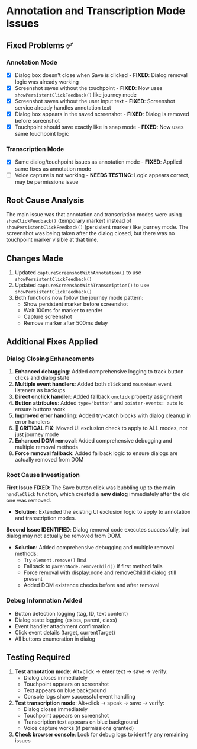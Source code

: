 # Annotation and Transcription Mode Issues

## Fixed Problems ✅

### Annotation Mode
- [x] Dialog box doesn't close when Save is clicked - **FIXED**: Dialog removal logic was already working
- [x] Screenshot saves without the touchpoint - **FIXED**: Now uses `showPersistentClickFeedback()` like journey mode
- [x] Screenshot saves without the user input text - **FIXED**: Screenshot service already handles annotation text
- [x] Dialog box appears in the saved screenshot - **FIXED**: Dialog is removed before screenshot
- [x] Touchpoint should save exactly like in snap mode - **FIXED**: Now uses same touchpoint logic

### Transcription Mode
- [x] Same dialog/touchpoint issues as annotation mode - **FIXED**: Applied same fixes as annotation mode
- [ ] Voice capture is not working - **NEEDS TESTING**: Logic appears correct, may be permissions issue

## Root Cause Analysis
The main issue was that annotation and transcription modes were using `showClickFeedback()` (temporary marker) instead of `showPersistentClickFeedback()` (persistent marker) like journey mode. The screenshot was being taken after the dialog closed, but there was no touchpoint marker visible at that time.

## Changes Made
1. Updated `captureScreenshotWithAnnotation()` to use `showPersistentClickFeedback()`
2. Updated `captureScreenshotWithTranscription()` to use `showPersistentClickFeedback()`
3. Both functions now follow the journey mode pattern:
   - Show persistent marker before screenshot
   - Wait 100ms for marker to render
   - Capture screenshot
   - Remove marker after 500ms delay

## Additional Fixes Applied

### Dialog Closing Enhancements
1. **Enhanced debugging**: Added comprehensive logging to track button clicks and dialog state
2. **Multiple event handlers**: Added both `click` and `mousedown` event listeners as backups
3. **Direct onclick handler**: Added fallback `onclick` property assignment
4. **Button attributes**: Added `type="button"` and `pointer-events: auto` to ensure buttons work
5. **Improved error handling**: Added try-catch blocks with dialog cleanup in error handlers
6. **🔑 CRITICAL FIX**: Moved UI exclusion check to apply to ALL modes, not just journey mode
7. **Enhanced DOM removal**: Added comprehensive debugging and multiple removal methods
8. **Force removal fallback**: Added fallback logic to ensure dialogs are actually removed from DOM

### Root Cause Investigation
**First Issue FIXED**: The Save button click was bubbling up to the main `handleClick` function, which created a **new dialog** immediately after the old one was removed.
- **Solution**: Extended the existing UI exclusion logic to apply to annotation and transcription modes.

**Second Issue IDENTIFIED**: Dialog removal code executes successfully, but dialog may not actually be removed from DOM.
- **Solution**: Added comprehensive debugging and multiple removal methods:
  - Try `element.remove()` first
  - Fallback to `parentNode.removeChild()` if first method fails
  - Force removal with display:none and removeChild if dialog still present
  - Added DOM existence checks before and after removal

### Debug Information Added
- Button detection logging (tag, ID, text content)
- Dialog state logging (exists, parent, class)
- Event handler attachment confirmation
- Click event details (target, currentTarget)
- All buttons enumeration in dialog

## Testing Required
1. **Test annotation mode**: Alt+click → enter text → save → verify:
   - Dialog closes immediately
   - Touchpoint appears on screenshot
   - Text appears on blue background
   - Console logs show successful event handling
2. **Test transcription mode**: Alt+click → speak → save → verify:
   - Dialog closes immediately
   - Touchpoint appears on screenshot
   - Transcription text appears on blue background
   - Voice capture works (if permissions granted)
3. **Check browser console**: Look for debug logs to identify any remaining issues